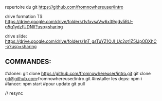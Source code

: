 repertoire du git
https://github.com/fromnowhereuser/intro

drive formation TS
https://drive.google.com/drive/folders/1vfxvsaVw6x39gdv5RU-q5q1ydzfUDNlf?usp=sharing

drive slide:
https://drive.google.com/drive/folders/1nT_gsTuYZ1OJl_Uc2ot1Z5lJpODXhC-x?usp=sharing

COMMANDES:
-----------------
#cloner:
git clone https://github.com/fromnowhereuser/intro.git
git clone git@github.com:fromnowhereuser/intro.git
#installer les deps:
npm i
#lancer:
npm start
#pour update
git pull




// resync
